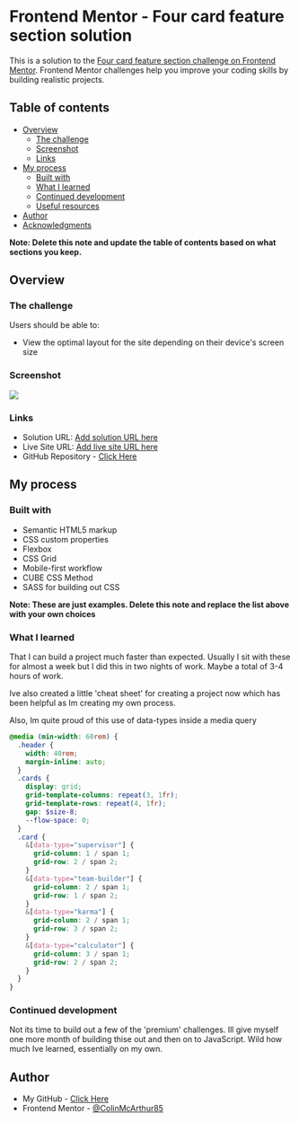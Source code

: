 # Frontend Mentor - Four card feature section solution

This is a solution to the [Four card feature section challenge on Frontend Mentor](https://www.frontendmentor.io/challenges/four-card-feature-section-weK1eFYK). Frontend Mentor challenges help you improve your coding skills by building realistic projects.

## Table of contents

- [Overview](#overview)
  - [The challenge](#the-challenge)
  - [Screenshot](#screenshot)
  - [Links](#links)
- [My process](#my-process)
  - [Built with](#built-with)
  - [What I learned](#what-i-learned)
  - [Continued development](#continued-development)
  - [Useful resources](#useful-resources)
- [Author](#author)
- [Acknowledgments](#acknowledgments)

**Note: Delete this note and update the table of contents based on what sections you keep.**

## Overview

### The challenge

Users should be able to:

- View the optimal layout for the site depending on their device's screen size

### Screenshot

![](/four-card-feature/public/images/Four%20Card%20Feature%20SCreesnhot.png)

### Links

- Solution URL: [Add solution URL here](https://your-solution-url.com)
- Live Site URL: [Add live site URL here](https://your-live-site-url.com)
- GitHub Repository - [Click Here](https://github.com/ColinMcArthur85/four-card-feature)

## My process

### Built with

- Semantic HTML5 markup
- CSS custom properties
- Flexbox
- CSS Grid
- Mobile-first workflow
- CUBE CSS Method
- SASS for building out CSS

**Note: These are just examples. Delete this note and replace the list above with your own choices**

### What I learned

That I can build a project much faster than expected. Usually I sit with these for almost a week but I did this in two nights of work. Maybe a total of 3-4 hours of work.

Ive also created a little 'cheat sheet' for creating a project now which has been helpful as Im creating my own process.

Also, Im quite proud of this use of data-types inside a media query

```scss
@media (min-width: 60rem) {
  .header {
    width: 40rem;
    margin-inline: auto;
  }
  .cards {
    display: grid;
    grid-template-columns: repeat(3, 1fr);
    grid-template-rows: repeat(4, 1fr);
    gap: $size-8;
    --flow-space: 0;
  }
  .card {
    &[data-type="supervisor"] {
      grid-column: 1 / span 1;
      grid-row: 2 / span 2;
    }
    &[data-type="team-builder"] {
      grid-column: 2 / span 1;
      grid-row: 1 / span 2;
    }
    &[data-type="karma"] {
      grid-column: 2 / span 1;
      grid-row: 3 / span 2;
    }
    &[data-type="calculator"] {
      grid-column: 3 / span 1;
      grid-row: 2 / span 2;
    }
  }
}
```

### Continued development

Not its time to build out a few of the 'premium' challenges. Ill give myself one more month of building thise out and then on to JavaScript. Wild how much Ive learned, essentially on my own.

## Author

- My GitHub - [Click Here](https://github.com/ColinMcArthur85)
- Frontend Mentor - [@ColinMcArthur85](https://www.frontendmentor.io/profile/ColinMcArthur85)

